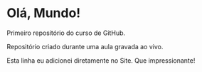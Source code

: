 # Olá, Mundo!
 Primeiro repositório do curso de GitHub.
 
Repositório criado durante uma aula gravada ao vivo.

Esta linha eu adicionei diretamente no Site. Que impressionante!
